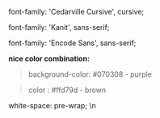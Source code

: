 font-family: 'Cedarville Cursive', cursive;

font-family: 'Kanit', sans-serif;

font-family: 'Encode Sans', sans-serif;

**nice color combination:**

> background-color: #070308 - purple

> color : #ffd79d - brown

white-space: pre-wrap; \n


